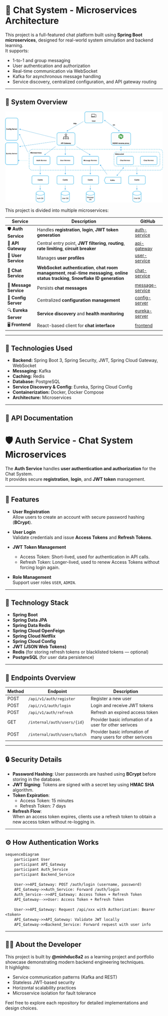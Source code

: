 # 💬 Chat System - Microservices Architecture

This project is a full-featured chat platform built using **Spring Boot microservices**, designed for real-world system simulation and backend learning.  
It supports:

- 1-to-1 and group messaging
- User authentication and authorization
- Real-time communication via WebSocket
- Kafka for asynchronous message handling
- Service discovery, centralized configuration, and API gateway routing

---

## 🧱 System Overview

![System Design](architecture/system-design.drawio.jpg)

This project is divided into multiple microservices:

| Service                | Description                                                              | GitHub                                                                       |
| ---------------------- | ------------------------------------------------------------------------ | ---------------------------------------------------------------------------- |
| 🛡️ **Auth Service**    | Handles **registration**, **login**, **JWT token generation**            | [auth-service](https://github.com/minhduc8a2/chat-system-auth-service)       |
| 🔐 **API Gateway**     | Central entry point, **JWT filtering**, **routing**, **rate limiting**, **circuit breaker** | [api-gateway](https://github.com/minhduc8a2/chat-system-api-gateway)         |
| 👥 **User Service**    | Manages **user profiles**                                                 | [user-service](https://github.com/minhduc8a2/chat-system-user-service)       |
| 💬 **Chat Service**    | **WebSocket authentication**, **chat room management**, **real-time messaging**, **online status tracking**, **Snowflake ID generation** | [chat-service](https://github.com/minhduc8a2/chat-system-chat-service)       |
| 📨 **Message Service** | Persists **chat messages**                                                | [message-service](https://github.com/minhduc8a2/chat-system-message-service) |
| 🔧 **Config Server**   | Centralized **configuration management**                                 | [config-server](https://github.com/minhduc8a2/chat-system-config-server)     |
| 🔍 **Eureka Server**   | **Service discovery** and **health monitoring**                          | [eureka-server](https://github.com/minhduc8a2/chat-system-eureka-server)     |
| 🖥️ **Frontend**        | React-based client for **chat interface**                                | [frontend](https://github.com/minhduc8a2/chat-system-frontend)               |

---

## 🚀 Technologies Used

- **Backend:** Spring Boot 3, Spring Security, JWT, Spring Cloud Gateway, WebSocket
- **Messaging:** Kafka
- **Caching:** Redis
- **Database:** PostgreSQL
- **Service Discovery & Config:** Eureka, Spring Cloud Config
- **Containerization:** Docker, Docker Compose
- **Architecture:** Microservices

---


## 📂 API Documentation

# 🛡️ Auth Service - Chat System Microservices

The **Auth Service** handles **user authentication and authorization** for the Chat System.  
It provides secure **registration**, **login**, and **JWT token** management.

---

## 📜 Features

- **User Registration**  
  Allow users to create an account with secure password hashing (**BCrypt**).

- **User Login**  
  Validate credentials and issue **Access Tokens** and **Refresh Tokens**.

- **JWT Token Management**
  - Access Token: Short-lived, used for authentication in API calls.
  - Refresh Token: Longer-lived, used to renew Access Tokens without forcing login again.

- **Role Management**  
  Support user roles `USER`, `ADMIN`.

---

## 🧰 Technology Stack

- **Spring Boot**
- **Spring Data JPA**
- **Spring Data Redis**
- **Spring Cloud OpenFeign**
- **Spring Cloud Netflix**
- **Spring Cloud Config**
- **JWT (JSON Web Tokens)**
- **Redis** (for storing refresh tokens or blacklisted tokens — optional)
- **PostgreSQL** (for user data persistence)

---

## 📂 Endpoints Overview

| Method | Endpoint           | Description                  |
|--------|--------------------|------------------------------|
| POST   | `/api/v1/auth/register` | Register a new user          |
| POST   | `/api//v1/auth/login`    | Login and receive JWT tokens |
| POST   | `/api/v1/auth/refresh`  | Refresh an expired access token |
| GET   | `/internal/auth/users/{id}`  | Provider basic infomation of a user for other serivces |
| POST   | `/internal/auth/users/batch`  | Provider basic infomation of many users for other serivces |

---

## 🔒 Security Details

- **Password Hashing**: User passwords are hashed using **BCrypt** before storing in the database.
- **JWT Signing**: Tokens are signed with a secret key using **HMAC SHA** algorithm.
- **Token Expiration**: 
  - Access Token:  15 minutes
  - Refresh Token:  7 days
- **Refresh Flow**:  
  When an access token expires, clients use a refresh token to obtain a new access token without re-logging in.

---

## ⚙️ How Authentication Works

```mermaid
sequenceDiagram
    participant User
    participant API_Gateway
    participant Auth_Service
    participant Backend_Service

    User->>API_Gateway: POST /auth/login (username, password)
    API_Gateway->>Auth_Service: Forward /auth/login
    Auth_Service-->>API_Gateway: Access Token + Refresh Token
    API_Gateway-->>User: Access Token + Refresh Token

    User->>API_Gateway: Request /api/xxx with Authorization: Bearer <token>
    API_Gateway->>API_Gateway: Validate JWT locally
    API_Gateway->>Backend_Service: Forward request with user info
```
---

## 🙋‍♂️ About the Developer

This project is built by **@minhduc8a2** as a learning project and portfolio showcase demonstrating modern backend engineering techniques.  
It highlights:

- Service communication patterns (Kafka and REST)
- Stateless JWT-based security
- Horizontal scalability practices
- Microservice isolation for fault tolerance

Feel free to explore each repository for detailed implementations and design choices.
